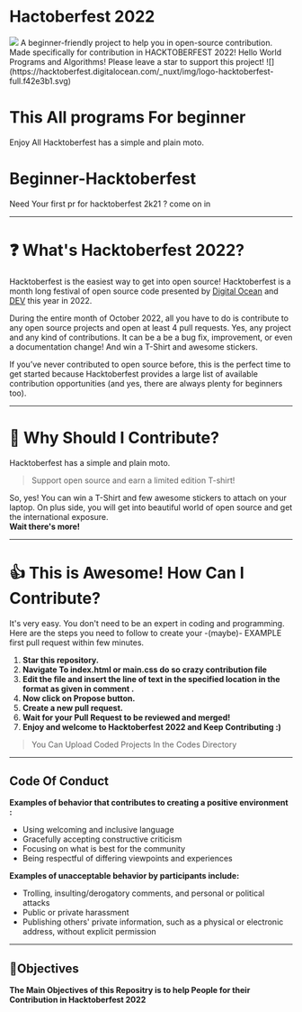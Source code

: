 # Hactoberfest 2022
<img src=https://hacktoberfest.digitalocean.com/_nuxt/img/logo-hacktoberfest-full.f42e3b1.svg />
A beginner-friendly project to help you in open-source contribution. Made specifically for contribution in HACKTOBERFEST 2022! Hello World Programs and Algorithms! Please leave a star to support this project! 
![](https://hacktoberfest.digitalocean.com/_nuxt/img/logo-hacktoberfest-full.f42e3b1.svg)

# This All programs For beginner 
Enjoy All
Hacktoberfest has a simple and plain moto.

# Beginner-Hacktoberfest
Need Your first pr for hacktoberfest 2k21 ? come on in 

---

# ❓ What's Hacktoberfest 2022?

Hacktoberfest is the easiest way to get into open source! Hacktoberfest is a month long festival of open source code presented by [Digital Ocean](https://www.digitalocean.com/) and [DEV](https://www.dev.to/) this year in 2022.

During the entire month of October 2022, all you have to do is contribute to any open source projects and open at least 4 pull requests. Yes, any project and any kind of contributions. It can be a be a bug fix, improvement, or even a documentation change! And win a T-Shirt and awesome stickers.

If you’ve never contributed to open source before, this is the perfect time to get started because Hacktoberfest provides a large list of available contribution opportunities (and yes, there are always plenty for beginners too).

---

# 👕 Why Should I Contribute?

Hacktoberfest has a simple and plain moto.

> Support open source and earn a limited edition T-shirt!

So, yes! You can win a T-Shirt and few awesome stickers to attach on your laptop. On plus side, you will get into beautiful world of open source and get the international exposure.  
**Wait there's more!**


---

# 👍 This is Awesome! How Can I Contribute?

It's very easy. You don't need to be an expert in coding and programming. Here are the steps you need to follow to create your -(maybe)- EXAMPLE first pull request within few minutes.
1. **Star this repository.**
2. **Navigate To index.html or main.css do so crazy contribution file**
3. **Edit the file and insert the line of text in the specified location in the format as given in comment .**
4. **Now click on Propose button.**
5. **Create a new pull request.**
6. **Wait for your Pull Request to be reviewed and merged!**
7. **Enjoy and welcome to Hacktoberfest 2022 and Keep Contributing :)**

> You Can Upload Coded Projects In the Codes Directory 


---
## Code Of Conduct
**Examples of behavior that contributes to creating a positive environment :**
- Using welcoming and inclusive language
- Gracefully accepting constructive criticism
- Focusing on what is best for the community
- Being respectful of differing viewpoints and experiences



**Examples of unacceptable behavior by participants include:**
- Trolling, insulting/derogatory comments, and personal or political attacks
- Public or private harassment
- Publishing others' private information, such as a physical or electronic address, without explicit permission
---

## 🎯Objectives
**The Main Objectives of this Repositry is to help People for their Contribution in Hacktoberfest 2022**

<!-- # :handshake: Our Contributors
## Thanks to all Contributors <a name = "contributors"></a>

<a href="https://github.com/1dharode/Hacktoberfest2022/graphs/contributors"> 
<img src="https://contrib.rocks/image?repo=1dharode/Hacktoberfest2022" /> 
</a>
